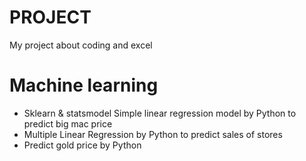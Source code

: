 # PROJECT
My project about coding and excel
# Machine learning
  - Sklearn & statsmodel Simple linear regression model by Python to predict big mac price
  - Multiple Linear Regression by Python to predict sales of stores
  - Predict gold price by Python

